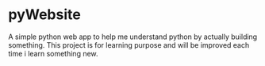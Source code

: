 # pyWebsite
A simple python web app to help me understand python by actually building something.
This project is for learning purpose and will be improved each time i learn something new.
